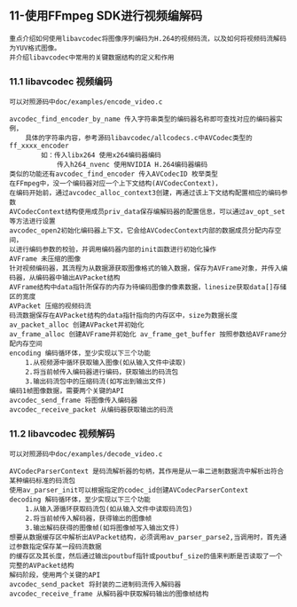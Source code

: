 ## 11-使用FFmpeg SDK进行视频编解码

    重点介绍如何使用libavcodec将图像序列编码为H.264的视频码流，以及如何将视频码流解码为YUV格式图像。
    并介绍libavcodec中常用的关键数据结构的定义和作用

### 11.1 libavcodec 视频编码

    可以对照源码中doc/examples/encode_video.c

    avcodec_find_encoder_by_name 传入字符串类型的编码器名称即可查找对应的编码器实例，
        具体的字符串内容，参考源码libavcodec/allcodecs.c中AVCodec类型的ff_xxxx_encoder
            如：传入libx264 使用x264编码器编码
                传入h264_nvenc 使用NVIDIA H.264编码器编码
    类似的功能还有avcodec_find_encoder 传入AVCodecID 枚举类型
    在FFmpeg中，没一个编码器对应一个上下文结构(AVCodecContext)，
    在编码开始前，通过avcodec_alloc_context3创建，再通过该上下文结构配置相应的编码参数
    AVCodecContext结构使用成员priv_data保存编解码器的配置信息，可以通过av_opt_set等方法进行设置
    avcodec_open2初始化编码器上下文，它会给AVCodecContext内部的数据成员分配内存空间，
    以进行编码参数的校验，并调用编码器内部的init函数进行初始化操作
    AVFrame 未压缩的图像
    针对视频编码器，其流程为从数据源获取图像格式的输入数据，保存为AVFrame对象，并传入编码器，从编码器中输出AVPacket结构
    AVFrame结构中data指针所保存的内存为待编码图像的像素数据，linesize获取data[]存储区的宽度
    AVPacket 压缩的视频码流
    码流数据保存在AVPacket结构的data指针指向的内存区中，size为数据长度
    av_packet_alloc 创建AVPacket并初始化
    av_frame_alloc 创建AVFrame并初始化 av_frame_get_buffer 按照参数给AVFrame分配内存空间
    encoding 编码循环体，至少实现以下三个功能
        1.从视频源中循环获取输入图像(如从输入文件中读取)
        2.将当前帧传入编码器进行编码，获取输出的码流包
        3.输出码流包中的压缩码流(如写出到输出文件)
    编码1帧图像数据，需要两个关键的API 
    avcodec_send_frame 将图像传入编码器
    avcodec_receive_packet 从编码器获取输出的码流

### 11.2 libavcodec 视频解码

    可以对照源码中doc/examples/decode_video.c

    AVCodecParserContext 是码流解析器的句柄，其作用是从一串二进制数据流中解析出符合某种编码标准的码流包
    使用av_parser_init可以根据指定的codec_id创建AVCodecParserContext
    decoding 解码循环体，至少实现以下三个功能
        1.从输入源循环获取码流包(如从输入文件中读取码流包)
        2.将当前帧传入解码器，获得输出的图像帧
        3.输出解码获得的图像帧(如将图像帧写入输出文件)
    想要从数据缓存区中解析出AVPacket结构，必须调用av_parser_parse2,当调用时，首先通过参数指定保存某一段码流数据
    的缓存区及其长度，然后通过输出poutbuf指针或poutbuf_size的值来判断是否读取了一个完整的AVPacket结构
    解码阶段，使用两个关键的API 
    avcodec_send_packet 将封装的二进制码流传入解码器
    avcodec_receive_frame 从解码器中获取解码输出的图像帧结构